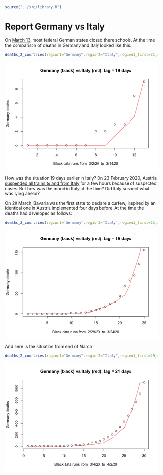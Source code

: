 
``` r
source("../src/library.R")
```

# Report Germany vs Italy

On
[March 13](https://en.wikipedia.org/wiki/2020_coronavirus_pandemic_in_Germany),
most federal German states closed there schools. At the time the
comparison of deaths in Germany and Italy looked like this:

``` r
deaths_2_countries(region1="Germany",region2="Italy",region1_first=31,region2_first=50,range=12)
```

![](report-Germany-Italy_files/figure-gfm/unnamed-chunk-2-1.png)<!-- -->

How was the situation 19 days earlier in Italy? On 23 February 2020,
Austria [suspended all trains to and from
Italy](https://en.wikipedia.org/wiki/2020_coronavirus_pandemic_in_Italy#Travel_restrictions)
for a few hours because of suspected cases. But how was the mood in
Italy at the time? Did Italy suspect what was lying ahead?

On 20 March, Bavaria was the first state to declare a curfew, inspired
by an identical one in Austria implemented four days before. At the time
the deaths had developed as follows:

``` r
deaths_2_countries(region1="Germany",region2="Italy",region1_first=33,region2_first=52,range=24) 
```

![](report-Germany-Italy_files/figure-gfm/unnamed-chunk-3-1.png)<!-- -->

And here is the situation from end of March

``` r
deaths_2_countries(region1="Germany",region2="Italy",region1_first=29,region2_first=50)
```

![](report-Germany-Italy_files/figure-gfm/unnamed-chunk-4-1.png)<!-- -->
